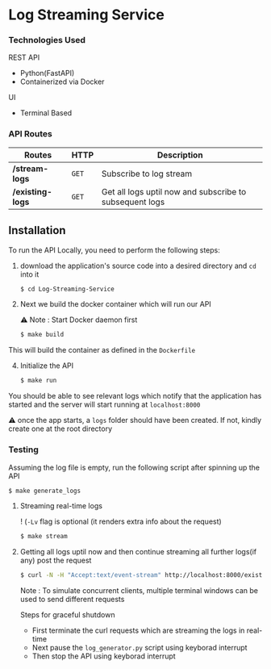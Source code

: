 # Log Streaming Service
### Technologies Used
REST API
 - Python(FastAPI)
 - Containerized via Docker

UI
 - Terminal Based
### API Routes

Routes | HTTP | Description
--- | --- | ---
**/stream-logs** | `GET` | Subscribe to log stream
**/existing-logs** | `GET` | Get all logs uptil now and subscribe to subsequent logs

## Installation

To run the API Locally, you need to perform the following steps:

1. download the application's source code into a desired directory and `cd` into it

   ```sh
   $ cd Log-Streaming-Service
   ```

2. Next we build the docker container which will run our API

   ⚠️ Note : Start Docker daemon first

   ```sh
   $ make build
   ```
This will build the container as defined in the `Dockerfile`

4. Initialize the API
   ```sh
   $ make run
   ```
You should be able to see relevant logs which notify that the application has started and the server will start running at `localhost:8000`

⚠️ once the app starts, a `logs` folder should have been created. If not, kindly create one at the root directory

### Testing

Assuming the log file is empty,
run the following script after spinning up the API

   ```sh
   $ make generate_logs
   ```

1. Streaming real-time logs

   ! (`-Lv` flag is optional (it renders extra info about the request)
   ```sh
   $ make stream
   ```

2. Getting all logs uptil now and then continue streaming all further logs(if any) post the request

   ```sh
   $ curl -N -H "Accept:text/event-stream" http://localhost:8000/existing-logs

   ```

    Note : To simulate concurrent clients, multiple terminal windows can be used to send different requests

   Steps for graceful shutdown
    - First terminate the curl requests which are streaming the logs in real-time
    - Next pause the `log_generator.py` script using keyborad interrupt
    - Then stop the API using keyborad interrupt
